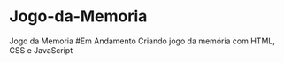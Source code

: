 # Jogo-da-Memoria
Jogo da Memoria  #Em Andamento  Criando jogo da memória com HTML, CSS e JavaScript
